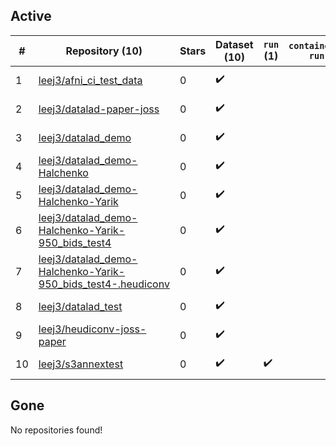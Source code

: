 ## Active
| # | Repository (10) | Stars | Dataset (10) | `run` (1) | `containers-run` | Last Modified |
| --- | --- | --- | --- | --- | --- | --- |
| 1 | [leej3/afni_ci_test_data](https://github.com/leej3/afni_ci_test_data) | 0 | :heavy_check_mark: |  |  | 2019-04-18 19:19:15+00:00 |
| 2 | [leej3/datalad-paper-joss](https://github.com/leej3/datalad-paper-joss) | 0 | :heavy_check_mark: |  |  | 2021-04-10 21:21:17+00:00 |
| 3 | [leej3/datalad_demo](https://github.com/leej3/datalad_demo) | 0 | :heavy_check_mark: |  |  | 2019-05-23 13:56:35+00:00 |
| 4 | [leej3/datalad_demo-Halchenko](https://github.com/leej3/datalad_demo-Halchenko) | 0 | :heavy_check_mark: |  |  | 2019-05-23 13:56:29+00:00 |
| 5 | [leej3/datalad_demo-Halchenko-Yarik](https://github.com/leej3/datalad_demo-Halchenko-Yarik) | 0 | :heavy_check_mark: |  |  | 2019-05-23 13:56:23+00:00 |
| 6 | [leej3/datalad_demo-Halchenko-Yarik-950_bids_test4](https://github.com/leej3/datalad_demo-Halchenko-Yarik-950_bids_test4) | 0 | :heavy_check_mark: |  |  | 2019-05-23 13:56:17+00:00 |
| 7 | [leej3/datalad_demo-Halchenko-Yarik-950_bids_test4-.heudiconv](https://github.com/leej3/datalad_demo-Halchenko-Yarik-950_bids_test4-.heudiconv) | 0 | :heavy_check_mark: |  |  | 2019-05-23 13:56:05+00:00 |
| 8 | [leej3/datalad_test](https://github.com/leej3/datalad_test) | 0 | :heavy_check_mark: |  |  | 2019-05-23 13:42:13+00:00 |
| 9 | [leej3/heudiconv-joss-paper](https://github.com/leej3/heudiconv-joss-paper) | 0 | :heavy_check_mark: |  |  | 2023-06-16 10:43:03+00:00 |
| 10 | [leej3/s3annextest](https://github.com/leej3/s3annextest) | 0 | :heavy_check_mark: | :heavy_check_mark: |  | 2019-06-28 13:24:40+00:00 |

## Gone
No repositories found!
